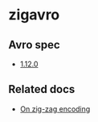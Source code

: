 # zigavro

## Avro spec
- [1.12.0](https://avro.apache.org/docs/1.12.0/)

## Related docs
- [On zig-zag encoding](https://protobuf.dev/programming-guides/encoding/)
